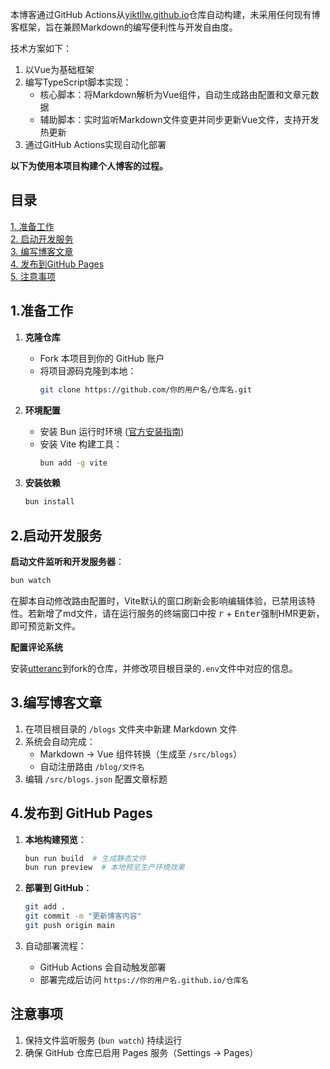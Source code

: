 本博客通过GitHub Actions从[yiktllw.github.io](https://github.com/yiktllw/yiktllw.github.io)仓库自动构建，未采用任何现有博客框架，旨在兼顾Markdown的编写便利性与开发自由度。

技术方案如下：

1. 以Vue为基础框架
2. 编写TypeScript脚本实现：
   - 核心脚本：将Markdown解析为Vue组件，自动生成路由配置和文章元数据
   - 辅助脚本：实时监听Markdown文件变更并同步更新Vue文件，支持开发热更新
3. 通过GitHub Actions实现自动化部署

**以下为使用本项目构建个人博客的过程。**

## 目录

[1. 准备工作](#1.准备工作)<br>
[2. 启动开发服务](#2.启动开发服务)<br>
[3. 编写博客文章](#3.编写博客文章)<br>
[4. 发布到GitHub Pages](#4.发布到-github-pages)<br>
[5. 注意事项](#注意事项)

## 1.准备工作

1. **克隆仓库**

   - Fork 本项目到你的 GitHub 账户
   - 将项目源码克隆到本地：
     ```bash
     git clone https://github.com/你的用户名/仓库名.git
     ```

2. **环境配置**

   - 安装 Bun 运行时环境 ([官方安装指南](https://bun.sh/docs/installation))
   - 安装 Vite 构建工具：
     ```bash
     bun add -g vite
     ```

3. **安装依赖**
   ```bash
   bun install
   ```

## 2.启动开发服务

**启动文件监听和开发服务器**：

```bash
bun watch
```
在脚本自动修改路由配置时，Vite默认的窗口刷新会影响编辑体验，已禁用该特性。若新增了md文件，请在运行服务的终端窗口中按 <kbd>r</kbd> + <kbd>Enter</kbd>强制HMR更新，即可预览新文件。

**配置评论系统**

安装[utteranc](https://github.com/apps/utterances)到fork的仓库，并修改项目根目录的`.env`文件中对应的信息。

## 3.编写博客文章

1. 在项目根目录的 `/blogs` 文件夹中新建 Markdown 文件
2. 系统会自动完成：
   - Markdown → Vue 组件转换（生成至 `/src/blogs`）
   - 自动注册路由 `/blog/文件名`
3. 编辑 `/src/blogs.json` 配置文章标题

## 4.发布到 GitHub Pages

1. **本地构建预览**：

   ```bash
   bun run build  # 生成静态文件
   bun run preview  # 本地预览生产环境效果
   ```

2. **部署到 GitHub**：

   ```bash
   git add .
   git commit -m "更新博客内容"
   git push origin main
   ```

3. 自动部署流程：
   - GitHub Actions 会自动触发部署
   - 部署完成后访问 `https://你的用户名.github.io/仓库名`

## 注意事项

1. 保持文件监听服务 (`bun watch`) 持续运行
2. 确保 GitHub 仓库已启用 Pages 服务（Settings → Pages）
